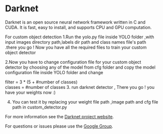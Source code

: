 

# Darknet #
Darknet is an open source neural network framework written in C and CUDA. It is fast, easy to install, and supports CPU and GPU computation.


For custom object detection 
1.Run the yolo.py file inside YOLO folder ,with input images directory path,labels dir path and class names file's path .there you go ! Now you have all the required files to train your custom object detector 


2.Now you have to change configuration file for your custom object detector by choosing any of the model from cfg folder and copy the model configuration file inside YOLO folder and change 


filter = 3 * (5 + #number of classes)    
classes = #number of classes
3. run darknet detector  , There you go ! you have your weights now :)




4. You can test it by replacing your weight file path ,image path and cfg file path in custom_detector.py 

For more information see the [Darknet project website](http://pjreddie.com/darknet).

For questions or issues please use the [Google Group](https://groups.google.com/forum/#!forum/darknet).
